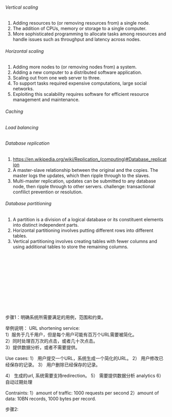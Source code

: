 

###### Vertical scaling  
1) Adding resources to (or removing resources from) a single node.  
2) The addition of CPUs, memory or storage to a single computer.  
3) More sophisticated programming to allocate tasks among resources and handle issues such as throughput and latency across nodes.   
###### Horizontal scaling  
1) Adding more nodes to (or removing nodes from) a system.  
2) Adding a new computer to a distributed software application.  
3) Scaling out from one web server to three.  
4) To support tasks required expensive computations, large social networks.  
5) Exploiting this scalability requires software for efficient resource management and maintenance.
###### Caching
###### Load balancing
###### Database replication
1) https://en.wikipedia.org/wiki/Replication_(computing)#Database_replication
2) A master-slave relationship between the original and the copies. The master logs the updates, which then ripple through to the slaves.
3) Multi-master replication, updates can be submitted to any database node, then ripple through to other servers. challenge: transactional confilict prevention or resolution.
###### Database partitioning
1) A partition is a division of a logical database or its constituent elements into distinct independent parts.  
2) Horizontal partitioning involves putting different rows into different tables.
3) Vertical partitioning involves creating tables with fewer columns and using additional tables to store the remaining columns.




<br />
<br />
<br /><br />



<br />

<br />
<br /><br />
<br />
<br />
<br />
步骤1：明确系统所需要满足的用例，范围和约束。

举例说明：
URL shortening service:  
1）服务于几千用户，但是每个用户可能有百万个URL需要被简化。  
2）同时处理百万次的点击，或者几十次点击。  
3）提供数据分析，或者不需要提供。  

Use cases:
1） 用户提交一个URL，系统生成一个简化的URL。
2） 用户修改已经保存的记录。
3） 用户删除已经保存的记录。

4） 生成的url, 系统需要支持redirection。
5） 需要提供数据分析 analytics
6） 自动过期处理

Contraints:
1）amount of traffic: 1000 requests per second 
2）amount of data: 10BN records, 1000 bytes per record.

步骤2: 
